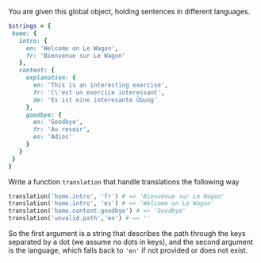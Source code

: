 You are given this global object, holding sentences in different languages.

```ruby
$strings = {
 home: {
   intro: {
     en: 'Welcome on Le Wagon',
     fr: 'Bienvenue sur Le Wagon'
   },
   content: {
     explanation: {
       en: 'This is an interesting exercise',
       fr: 'C\'est un exercice interessant',
       de: 'Es ist eine interesante Übung'
     },
     goodbye: {
       en: 'Goodbye',
       fr: 'Au revoir',
       es: 'Adios'
     }
   }
 }
}
```

Write a function `translation` that handle translations the following way

```ruby
translation('home.intro', 'fr') # => 'Bienvenue sur Le Wagon'
translation('home.intro', 'es') # => 'Welcome on Le Wagon'
translation('home.content.goodbye') # => 'Goodbye'
translation('unvalid.path','en') # => ''
```

So the first argument is a string that describes the path through the keys separated by a dot (we assume no dots in keys), and the second argument is the language, which falls back to `'en'` if not provided or does not exist.
